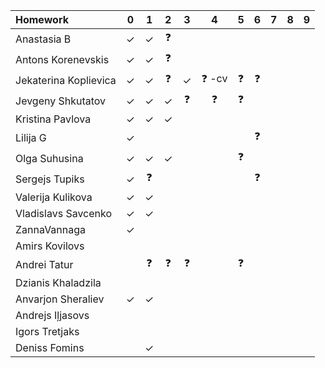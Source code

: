 | Homework              | 0 | 1 | 2 | 3 | 4 | 5 | 6 | 7 | 8 | 9 |
| :-------------------- |:-:|:-:|:-:|:-:|:-:|:-:|:-:|:-:|:-:|:-:|
| Anastasia B           | ✓ | ✓ | ❓ |   |   |   |   |   |   |   |
| Antons Korenevskis    | ✓ | ✓ | ❓ |   |   |   |   |   |   |   |
| Jekaterina Koplievica | ✓ | ✓ | ❓ | ✓ |❓ -cv| ❓ |❓ |   |   |   |
| Jevgeny Shkutatov     | ✓ | ✓ | ✓ | ❓ | ❓   |  ❓ |   |   |   |   |
| Kristina Pavlova      | ✓ | ✓ | ✓ |   |   |   |   |   |   |   |
| Lilija G              | ✓ |   |   |   |   |   | ❓ |   |   |   |
| Olga Suhusina         | ✓ | ✓ | ✓ |   |   | ❓ |   |   |   |   |
| Sergejs Tupiks        | ✓ | ❓ |   |   |   |   | ❓ |   |   |   |
| Valerija Kulikova     | ✓ | ✓ |   |   |   |   |   |   |   |   |
| Vladislavs Savcenko   | ✓ | ✓ |   |   |   |   |   |   |   |   |
| ZannaVannaga          | ✓ |   |   |   |   |   |   |   |   |   |
| Amirs	Kovilovs        |   |   |   |   |   |   |   |   |   |   |
| Andrei Tatur          |   | ❓ | ❓ | ❓ |   | ❓ |   |   |   |   |                
| Dzianis Khaladzila    |   |   |   |   |   |   |   |   |   |   |
| Anvarjon Sheraliev    | ✓ | ✓ |   |   |   |   |   |   |   |   |
| Andrejs Iļjasovs      |   |   |   |   |   |   |   |   |   |   |
| Igors Tretjaks        |   |   |   |   |   |   |   |   |   |   |
| Deniss Fomins         |   | ✓ |   |   |   |   |   |   |   |   |
